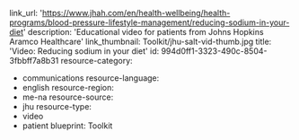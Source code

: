 link_url: 'https://www.jhah.com/en/health-wellbeing/health-programs/blood-pressure-lifestyle-management/reducing-sodium-in-your-diet'
description: 'Educational video for patients from Johns Hopkins Aramco Healthcare'
link_thumbnail: Toolkit/jhu-salt-vid-thumb.jpg
title: 'Video: Reducing sodium in your diet'
id: 994d0ff1-3323-490c-8504-3fbbff7a8b31
resource-category:
  - communications
resource-language:
  - english
resource-region:
  - me-na
resource-source:
  - jhu
resource-type:
  - video
  - patient
blueprint: Toolkit
